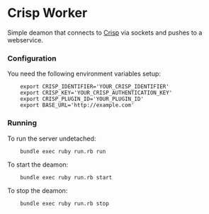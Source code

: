 # Crisp Worker
Simple deamon that connects to [Crisp](https://crisp.im) via sockets and pushes to a webservice.

### Configuration
You need the following environment variables setup:
```
    export CRISP_IDENTIFIER='YOUR_CRISP_IDENTIFIER'
    export CRISP_KEY='YOUR_CRISP_AUTHENTICATION_KEY'
    export CRISP_PLUGIN_ID='YOUR_PLUGIN_ID'
    export BASE_URL='http://example.com'
```

### Running
To run the server undetached:

```
    bundle exec ruby run.rb run
```

To start the deamon:

```
    bundle exec ruby run.rb start
```

To stop the deamon:

```
    bundle exec ruby run.rb stop
```
